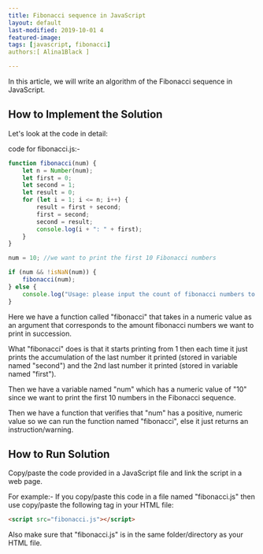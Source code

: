 ```yaml
---
title: Fibonacci sequence in JavaScript  
layout: default  
last-modified: 2019-10-01 4
featured-image:  
tags: [javascript, fibonacci]  
authors:[ Alina1Black ]

---
```


In this article, we will write an algorithm of the Fibonacci sequence in JavaScript.

## How to Implement the Solution

Let's look at the code in detail:  

code for fibonacci.js:-  

```javascript
function fibonacci(num) {
    let n = Number(num);
    let first = 0;
    let second = 1;
    let result = 0;
    for (let i = 1; i <= n; i++) {
    	result = first + second;
    	first = second;
    	second = result;
        console.log(i + ": " + first);
    }
}

num = 10; //we want to print the first 10 Fibonacci numbers

if (num && !isNaN(num)) {
    fibonacci(num);
} else {
    console.log("Usage: please input the count of fibonacci numbers to output")
}

```

Here we have a function called "fibonacci" that takes in a numeric value as an argument that corresponds to the amount fibonacci numbers we want to print in succession.

What "fibonacci" does is that it starts printing from 1 then each time it just prints the accumulation of the last number it printed (stored in variable named "second") and the 2nd last number it printed (stored in variable named "first").

Then we have a variable named "num" which has a numeric value of "10" since we want to print the first 10 numbers in the Fibonacci sequence.

Then we have a function that verifies that "num" has a positive, numeric value so we can run the function named "fibonacci", else it just returns an instruction/warning.

## How to Run Solution

Copy/paste the code provided in a JavaScript file and link the script in a web page.

For example:-
If you copy/paste this code in a file named "fibonacci.js" then use copy/paste the following tag in your HTML file:
```html
<script src="fibonacci.js"></script>
```

Also make sure that "fibonacci.js" is in the same folder/directory as your HTML file.